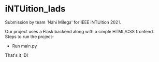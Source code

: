 # iNTUition_lads
Submission by team 'Nahi Milega' for IEEE iNTUition 2021.

Our project uses a Flask backend along with a simple HTML/CSS frontend. Steps to run the project-

* Run main.py

That's it :D!